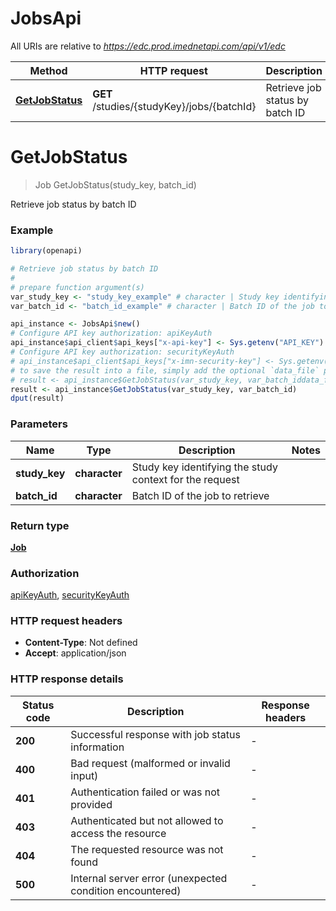 # JobsApi

All URIs are relative to *https://edc.prod.imednetapi.com/api/v1/edc*

Method | HTTP request | Description
------------- | ------------- | -------------
[**GetJobStatus**](JobsApi.md#GetJobStatus) | **GET** /studies/{studyKey}/jobs/{batchId} | Retrieve job status by batch ID


# **GetJobStatus**
> Job GetJobStatus(study_key, batch_id)

Retrieve job status by batch ID

### Example
```R
library(openapi)

# Retrieve job status by batch ID
#
# prepare function argument(s)
var_study_key <- "study_key_example" # character | Study key identifying the study context for the request
var_batch_id <- "batch_id_example" # character | Batch ID of the job to retrieve

api_instance <- JobsApi$new()
# Configure API key authorization: apiKeyAuth
api_instance$api_client$api_keys["x-api-key"] <- Sys.getenv("API_KEY")
# Configure API key authorization: securityKeyAuth
# api_instance$api_client$api_keys["x-imn-security-key"] <- Sys.getenv("API_KEY")
# to save the result into a file, simply add the optional `data_file` parameter, e.g.
# result <- api_instance$GetJobStatus(var_study_key, var_batch_iddata_file = "result.txt")
result <- api_instance$GetJobStatus(var_study_key, var_batch_id)
dput(result)
```

### Parameters

Name | Type | Description  | Notes
------------- | ------------- | ------------- | -------------
 **study_key** | **character**| Study key identifying the study context for the request | 
 **batch_id** | **character**| Batch ID of the job to retrieve | 

### Return type

[**Job**](Job.md)

### Authorization

[apiKeyAuth](../README.md#apiKeyAuth), [securityKeyAuth](../README.md#securityKeyAuth)

### HTTP request headers

 - **Content-Type**: Not defined
 - **Accept**: application/json

### HTTP response details
| Status code | Description | Response headers |
|-------------|-------------|------------------|
| **200** | Successful response with job status information |  -  |
| **400** | Bad request (malformed or invalid input) |  -  |
| **401** | Authentication failed or was not provided |  -  |
| **403** | Authenticated but not allowed to access the resource |  -  |
| **404** | The requested resource was not found |  -  |
| **500** | Internal server error (unexpected condition encountered) |  -  |

